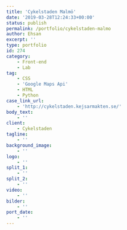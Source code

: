 ```yaml
---
title: 'Cykelstaden Malmö'
date: '2019-03-28T12:24:33+00:00'
status: publish
permalink: /portfolio/cykelstaden-malmo
author: Ehsan
excerpt: ''
type: portfolio
id: 274
category:
    - Front-end
    - Lab
tag:
    - CSS
    - 'Google Maps Api'
    - HTML
    - Python
case_link_url:
    - 'http://cykelstaden.kejsarmakten.se/'
body_text:
    - ''
client:
    - Cykelstaden
tagline:
    - ''
background_image:
    - ''
logo:
    - ''
split_1:
    - ''
split_2:
    - ''
video:
    - ''
bilder:
    - ''
port_date:
    - ''
---
```

<!DOCTYPE html PUBLIC "-//W3C//DTD HTML 4.0 Transitional//EN" "http://www.w3.org/TR/REC-html40/loose.dtd">
<?xml encoding="UTF-8">
